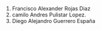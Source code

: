1. Francisco Alexander Rojas Diaz
2. camilo Andres Pulistar Lopez.
3. Diego Alejandro Guerrero España
